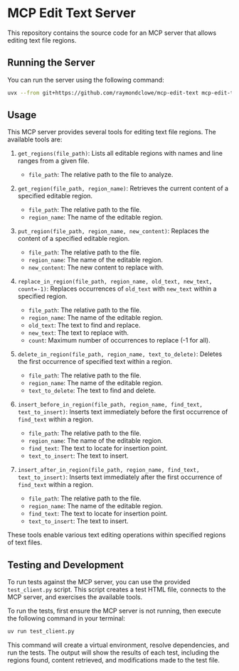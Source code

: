 # MCP Edit Text Server

This repository contains the source code for an MCP server that allows editing text file regions.

## Running the Server

You can run the server using the following command:

```bash
uvx --from git+https://github.com/raymondclowe/mcp-edit-text mcp-edit-text
```

## Usage

This MCP server provides several tools for editing text file regions. The available tools are:

1. `get_regions(file_path)`: Lists all editable regions with names and line ranges from a given file.
   - `file_path`: The relative path to the file to analyze.

2. `get_region(file_path, region_name)`: Retrieves the current content of a specified editable region.
   - `file_path`: The relative path to the file.
   - `region_name`: The name of the editable region.

3. `put_region(file_path, region_name, new_content)`: Replaces the content of a specified editable region.
   - `file_path`: The relative path to the file.
   - `region_name`: The name of the editable region.
   - `new_content`: The new content to replace with.

4. `replace_in_region(file_path, region_name, old_text, new_text, count=-1)`: Replaces occurrences of `old_text` with `new_text` within a specified region.
   - `file_path`: The relative path to the file.
   - `region_name`: The name of the editable region.
   - `old_text`: The text to find and replace.
   - `new_text`: The text to replace with.
   - `count`: Maximum number of occurrences to replace (-1 for all).

5. `delete_in_region(file_path, region_name, text_to_delete)`: Deletes the first occurrence of specified text within a region.
   - `file_path`: The relative path to the file.
   - `region_name`: The name of the editable region.
   - `text_to_delete`: The text to find and delete.

6. `insert_before_in_region(file_path, region_name, find_text, text_to_insert)`: Inserts text immediately before the first occurrence of `find_text` within a region.
   - `file_path`: The relative path to the file.
   - `region_name`: The name of the editable region.
   - `find_text`: The text to locate for insertion point.
   - `text_to_insert`: The text to insert.

7. `insert_after_in_region(file_path, region_name, find_text, text_to_insert)`: Inserts text immediately after the first occurrence of `find_text` within a region.
   - `file_path`: The relative path to the file.
   - `region_name`: The name of the editable region.
   - `find_text`: The text to locate for insertion point.
   - `text_to_insert`: The text to insert.

These tools enable various text editing operations within specified regions of text files.

## Testing and Development

To run tests against the MCP server, you can use the provided `test_client.py` script. This script creates a test HTML file, connects to the MCP server, and exercises the available tools.

To run the tests, first ensure the MCP server is not running, then execute the following command in your terminal:

```bash
uv run test_client.py
```

This command will create a virtual environment, resolve dependencies, and run the tests. The output will show the results of each test, including the regions found, content retrieved, and modifications made to the test file.